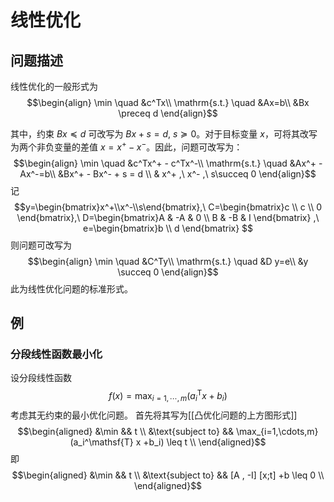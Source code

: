 # 线性优化

## 问题描述

线性优化的一般形式为
$$\begin{align}
\min  \quad &c^Tx\\
\mathrm{s.t.} \quad &Ax=b\\
 &Bx \preceq  d
\end{align}$$

其中，约束 $Bx \preceq  d$ 可改写为 $Bx+s =d ,\ s\succeq 0$。对于目标变量 $x$，可将其改写为两个非负变量的差值 $x=x^+ - x^-$。因此，问题可改写为：
$$\begin{align}
\min  \quad &c^Tx^+ - c^Tx^-\\
\mathrm{s.t.} \quad &Ax^+ - Ax^-=b\\
 &Bx^+ - Bx^- + s = d \\
& x^+ ,\ x^- ,\ s\succeq  0
\end{align}$$
记
$$y=\begin{bmatrix}x^+\\x^-\\s\end{bmatrix},\ 
C=\begin{bmatrix}c \\ c \\ 0 \end{bmatrix},\ 
D=\begin{bmatrix}A & -A & 0 \\ B & -B & I \end{bmatrix} ,\
e=\begin{bmatrix}b \\ d \end{bmatrix}
$$
则问题可改写为
$$\begin{align}
\min  \quad &C^Ty\\
\mathrm{s.t.} \quad &D y=e\\
 &y \succeq  0
\end{align}$$
此为线性优化问题的标准形式。

## 例

### 分段线性函数最小化

设分段线性函数
$$ f(x)=\max_{i=1,\cdots,m}(a_i^\mathsf{T} x +b_i) $$
考虑其无约束的最小优化问题。
首先将其写为[[凸优化问题的上方图形式]]
$$\begin{aligned}
&\min && t \\
&\text{subject to} && \max_{i=1,\cdots,m}(a_i^\mathsf{T} x +b_i) \leq t \\
\end{aligned}$$
即
$$\begin{aligned}
&\min && t \\
&\text{subject to} && [A , -I] [x;t] +b \leq 0  \\
\end{aligned}$$